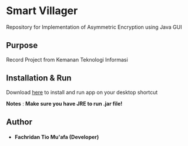 # Smart Villager
Repository for Implementation of Asymmetric Encryption using Java GUI

## Purpose
Record Project from Kemanan Teknologi Informasi

<!-- ## Screenshots
<img src="https://raw.githubusercontent.com/fachridantm/Smart-Villager/master/screenshots/Welcome.png"
    alt="Splash Screen" style="float: left; margin-right: 10px;"
    width="200" /> <img src="https://raw.githubusercontent.com/fachridantm/Smart-Villager/master/screenshots/pnlHomeLogin.jpeg"
    alt="Home Login" style="float: left; margin-right: 10px;"
    width="200" /> <img src="https://raw.githubusercontent.com/fachridantm/Smart-Villager/master/screenshots/pnlLoginUser.jpeg"
    alt="Login User" style="float: left; margin-right: 10px;"
    width="200" />  -->

## Installation & Run
Download [here](https://github.com/fachridantm/AsymmetricApp/releases/download/1.0.0/Asymmetric.Crypto.App.exe) to install and run app on your desktop shortcut
  
**Notes** : **Make sure you have JRE to run .jar file!**

## Author
* #### Fachridan Tio Mu'afa (Developer)
